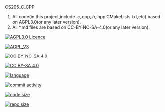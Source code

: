 <!--
 * @Github: https://github.com/Certseeds/CS205_C_CPP
 * @Organization: SUSTech
 * @Author: nanoseeds
 * @Date: 2020-02-18 11:08:40
 * @LastEditors: nanoseeds
 * @LastEditTime: 2020-04-08 17:20:20
 * @License: CC-BY-NC-SA_V4_0 or any later version 
 -->
CS205_C_CPP
1. All code(in this project,include *.c,*.cpp,*.h,*.hpp,CMakeLists.txt,etc) based on AGPL3.0(or any later version).
2. All *.md files are based on CC-BY-NC-SA-4.0(or any later version).

[![AGPL3.0 Licence](https://img.shields.io/badge/License-AGPL_V3-orange)][agpl_3_0]

[![AGPL_V3](https://www.gnu.org/graphics/agplv3-with-text-162x68.png)][agpl_3_0]

[![CC BY-NC-SA 4.0](https://img.shields.io/badge/License-CC%20BY--NC--SA%204.0-orange)][cc_by_nc_sa_4_0]

[![CC BY-SA 4.0][cc_by_nc_sa_4_0_image]][cc_by_nc_sa_4_0]

[![language](https://img.shields.io/github/languages/top/Certseeds/CS205_C_CPP?color=%23330099)]() 

[![commit activity](https://img.shields.io/github/commit-activity/m/Certseeds/CS205_C_CPP)](https://github.com/Certseeds/CS205_C_CPP/commits/master) 

[![code size](https://img.shields.io/github/languages/code-size/Certseeds/CS205_C_CPP?color=%230099CC)]() 

[![repo size](https://img.shields.io/github/repo-size/Certseeds/CS205_C_CPP?color=%23CC9900)]()

[cc_by_nc_sa_4_0]: https://creativecommons.org/licenses/by-nc-sa/4.0/

[cc_by_nc_sa_4_0_image]: https://licensebuttons.net/l/by-nc-sa/4.0/88x31.png

[agpl_3_0]: https://opensource.org/licenses/AGPL-3.0